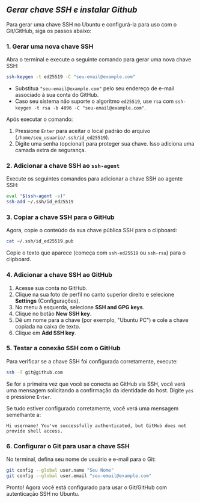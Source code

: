 ## **_Gerar chave SSH e instalar Github_**

Para gerar uma chave SSH no Ubuntu e configurá-la para uso com o Git/GitHub, siga os passos abaixo:

### 1. **Gerar uma nova chave SSH**

Abra o terminal e execute o seguinte comando para gerar uma nova chave SSH:

```bash
ssh-keygen -t ed25519 -C "seu-email@example.com"
```

- Substitua `"seu-email@example.com"` pelo seu endereço de e-mail associado à sua conta do GitHub.
- Caso seu sistema não suporte o algoritmo `ed25519`, use `rsa` com `ssh-keygen -t rsa -b 4096 -C "seu-email@example.com"`.

Após executar o comando:

1. Pressione `Enter` para aceitar o local padrão do arquivo (`/home/seu_usuario/.ssh/id_ed25519`).
2. Digite uma senha (opcional) para proteger sua chave. Isso adiciona uma camada extra de segurança.

### 2. **Adicionar a chave SSH ao `ssh-agent`**

Execute os seguintes comandos para adicionar a chave SSH ao agente SSH:

```bash
eval "$(ssh-agent -s)"
ssh-add ~/.ssh/id_ed25519
```

### 3. **Copiar a chave SSH para o GitHub**

Agora, copie o conteúdo da sua chave pública SSH para o clipboard:

```bash
cat ~/.ssh/id_ed25519.pub
```

Copie o texto que aparece (começa com `ssh-ed25519` ou `ssh-rsa`) para o clipboard.

### 4. **Adicionar a chave SSH ao GitHub**

1. Acesse sua conta no GitHub.
2. Clique na sua foto de perfil no canto superior direito e selecione **Settings** (Configurações).
3. No menu à esquerda, selecione **SSH and GPG keys**.
4. Clique no botão **New SSH key**.
5. Dê um nome para a chave (por exemplo, "Ubuntu PC") e cole a chave copiada na caixa de texto.
6. Clique em **Add SSH key**.

### 5. **Testar a conexão SSH com o GitHub**

Para verificar se a chave SSH foi configurada corretamente, execute:

```bash
ssh -T git@github.com
```

Se for a primeira vez que você se conecta ao GitHub via SSH, você verá uma mensagem solicitando a confirmação da identidade do host. Digite `yes` e pressione `Enter`.

Se tudo estiver configurado corretamente, você verá uma mensagem semelhante a:

```
Hi username! You've successfully authenticated, but GitHub does not provide shell access.
```

### 6. **Configurar o Git para usar a chave SSH**

No terminal, defina seu nome de usuário e e-mail para o Git:

```bash
git config --global user.name "Seu Nome"
git config --global user.email "seu-email@example.com"
```

Pronto! Agora você está configurado para usar o Git/GitHub com autenticação SSH no Ubuntu.
